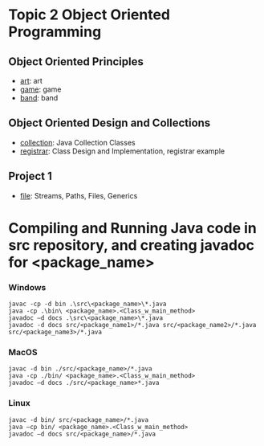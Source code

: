 # Topic 2 Object Oriented Programming 

## Object Oriented Principles 
* [art](art): art
* [game](game): game
* [band](band): band
 
## Object Oriented Design and Collections
* [collection](collection): Java Collection Classes 
* [registrar](registrar): Class Design and Implementation, registrar example 

## Project 1
* [file](file): Streams, Paths, Files, Generics

# Compiling and Running Java code in src repository, and creating javadoc for <package_name>

### Windows
```
javac -cp -d bin .\src\<package_name>\*.java
java -cp .\bin\ <package_name>.<Class_w_main_method>
javadoc –d docs .\src\<package_name>\*.java
javadoc -d docs src/<package_name1>/*.java src/<package_name2>/*.java src/<package_name3>/*.java
```
### MacOS
```
javac -d bin ./src/<package_name>/*.java
java -cp ./bin/ <package_name>.<Class_w_main_method>
javadoc –d docs ./src/<package_name>*.java
```
### Linux
```
javac -d bin/ src/<package_name>/*.java
java –cp bin/ <package_name>.<Class_w_main_method>
javadoc –d docs src/<package_name>/*.java
```


 
